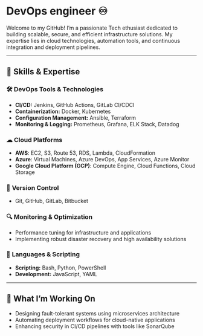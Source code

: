 # DevOps engineer  ♾️

Welcome to my GitHub! I’m a passionate Tech ethusiast dedicated to building scalable, secure, and efficient infrastructure solutions. My expertise lies in cloud technologies, automation tools, and continuous integration and deployment pipelines.

---

## 🚀 Skills & Expertise

### 🛠 **DevOps Tools & Technologies**

- **CI/CD:** Jenkins, GitHub Actions, GitLab CI/CDCI
- **Containerization:** Docker, Kubernetes
- **Configuration Management:** Ansible, Terraform
- **Monitoring & Logging:** Prometheus, Grafana, ELK Stack, Datadog

### ☁ **Cloud Platforms**

- **AWS**: EC2, S3, Route 53, RDS, Lambda, CloudFormation
- **Azure**: Virtual Machines, Azure DevOps, App Services, Azure Monitor
- **Google Cloud Platform (GCP)**: Compute Engine, Cloud Functions, Cloud Storage

### 🔄 **Version Control**

- Git, GitHub, GitLab, Bitbucket

### 🔍 **Monitoring & Optimization**

- Performance tuning for infrastructure and applications
- Implementing robust disaster recovery and high availability solutions

### 📜 **Languages & Scripting**

- **Scripting:** Bash, Python, PowerShell
- **Development:** JavaScript, YAML

---

## 🎯 **What I’m Working On**

- Designing fault-tolerant systems using microservices architecture
- Automating deployment workflows for cloud-native applications
- Enhancing security in CI/CD pipelines with tools like SonarQube
